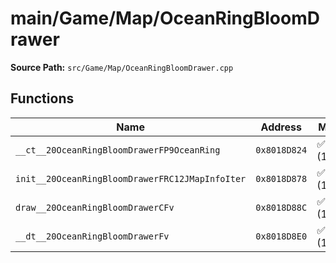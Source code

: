 # main/Game/Map/OceanRingBloomDrawer

**Source Path:** `src/Game/Map/OceanRingBloomDrawer.cpp`

## Functions

| Name | Address | Match % |
|------|---------|---------|
| `__ct__20OceanRingBloomDrawerFP9OceanRing` | `0x8018D824` | :white_check_mark: (100.0%) |
| `init__20OceanRingBloomDrawerFRC12JMapInfoIter` | `0x8018D878` | :white_check_mark: (100.0%) |
| `draw__20OceanRingBloomDrawerCFv` | `0x8018D88C` | :white_check_mark: (100.0%) |
| `__dt__20OceanRingBloomDrawerFv` | `0x8018D8E0` | :white_check_mark: (100.0%) |